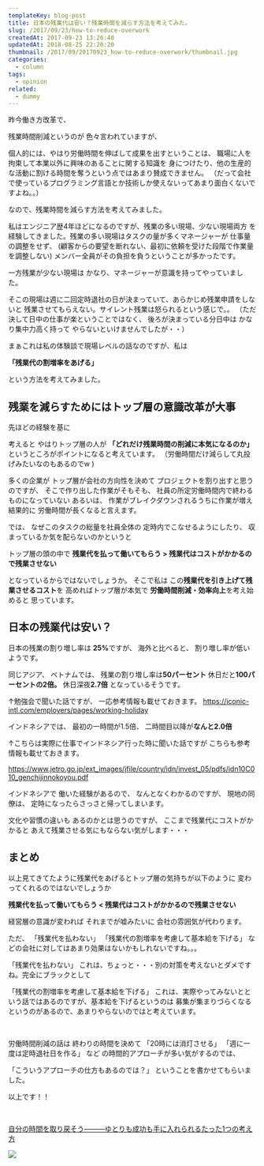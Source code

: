 ```yaml
---
templateKey: blog-post
title: 日本の残業代は安い？残業時間を減らす方法を考えてみた。
slug: /2017/09/23/how-to-reduce-overwork
createdAt: 2017-09-23 13:26:40
updatedAt: 2018-08-25 22:20:20
thumbnail: /2017/09/20170923_how-to-reduce-overwork/thumbnail.jpg
categories:
  - column
tags:
  - opinion
related:
  - dummy
---
```



昨今働き方改革で、

残業時間削減というのが
色々言われていますが、


個人的には、やはり労働時間を伸ばして成果を出すということは、
職場に人を拘束して本業以外に興味のあることに関する知識を
身につけたり、他の生産的な活動に割ける時間を奪うという点ではあまり賛成できません。
（だって会社で使っているプログラミング言語とか技術しか使えないってあまり面白くないですよね。。）

なので、残業時間を減らす方法を考えてみました。



私はエンジニア歴4年ほどになるのですが、残業の多い現場、少ない現場両方
を経験してきました。残業の多い現場はタスクの量が多くマネージャーが
仕事量の調整をせず、
(顧客からの要望を断れない、最初に依頼を受けた段階で作業量を調整しない)
メンバー全員がその負担を負うということが多かったです。


一方残業が少ない現場は
かなり、マネージャーが意識を持ってやっていました。


そこの現場は週に二回定時退社の日が決まっていて、あらかじめ残業申請をしないと
残業させてもらえない。サイレント残業は怒られるという感じで。。
（ただ決して日中の仕事が楽ということではなく、
後ろが決まっている分日中は
かなり集中力高く持って
やらないといけませんでしたが・・）

まぁこれは私の体験談で現場レベルの話なのですが、私は

**「残業代の割増率をあげる」**

という方法を考えてみました。


<div class="adsense-double-rect"></div>

<h2 class="chapter">残業を減らすためにはトップ層の意識改革が大事</h2>

先ほどの経験を基に

考えると
やはりトップ層の人が
<strong>「どれだけ残業時間の削減に本気になるのか」</strong>
というところがポイントになると考えています。
（労働時間だけ減らして丸投げみたいなのもあるのでw )

多くの企業が
トップ層が会社の方向性を決めて
プロジェクトを割り出すと思うのですが、
そこで作り出した作業がそもそも、
社員の所定労働時間内で終わるものになっていない
あるいは、
作業がブレイクダウンされるうちに作業が増え結果的に
労働時間が長くなると言えます。

では、
なぜこのタスクの総量を社員全体の
定時内でこなせるようにしたり、
収まっているか気を配らないのかというと

トップ層の頭の中で
**残業代を払って働いてもらう > 残業代はコストがかかるので残業させない**

となっているからではないでしょうか。
そこで私は
この<strong>残業代を引き上げて残業させるコスト</strong>を
高めればトップ層が本気で
<strong>労働時間削減・効率向上</strong>を考え始めると
思っています。

<h2 class="chapter">日本の残業代は安い？</h2>

日本の残業の割り増し率は
<strong>25%</strong>ですが、
海外と比べると、
割り増し率が低いようです。

同じアジア、
ベトナムでは、
残業の割り増し率は<strong>50パーセント</strong>
休日だと<strong>100パーセントの2倍。</strong>
休日深夜<strong>2.7倍</strong>
となっているそうです。

↑勉強会で聞いた話ですが、
一応参考情報も載せておきます。
<a href="https://iconic-intl.com/employers/pages/working-holiday">
https://iconic-intl.com/employers/pages/working-holiday</a>

インドネシアでは、
最初の一時間が1.5倍、
二時間目以降が<strong>なんと2.0倍</strong>

↑こちらは実際に仕事でインドネシア行った時に聞いた話ですが
こちらも参考情報も載せておきます。

<a href="https://www.jetro.go.jp/ext_images/jfile/country/idn/invest_05/pdfs/idn10C010_genchijinnokoyou.pdf">https://www.jetro.go.jp/ext_images/jfile/country/idn/invest_05/pdfs/idn10C010_genchijinnokoyou.pdf</a>

インドネシアで
働いた経験があるので、
なんとなくわかるのですが、
現地の同僚は、
定時になったらさっさと帰ってしまいます。

文化や習慣の違いも
あるのかとは思うのですが、
ここまで残業代にコストがかかると
あえて残業させる気にもならない気がします・・・

<h2 class="chapter">まとめ</h2>


以上見てきてたように残業代をあげるとトップ層の気持ちが以下のように
変わってくれるのではないでしょうか

**残業代を払って働いてもらう < 残業代はコストがかかるので残業させない**

経営層の意識が変われば
それまでが嘘みたいに
会社の雰囲気が代わります。

ただ、
「残業代を払わない」
「残業代の割増率を考慮して基本給を下げる」
などの会社に対してはあまり効果はないかもしれないですね。。。

「残業代を払わない」
これは、ちょっと・・・別の対策を考えないとダメですね。完全にブラックとして

「残業代の割増率を考慮して基本給を下げる」
これは、実際やってみないとという話ではあるのですが、基本給を下げるというのは
募集が集まりづらくなるというのがあるので、あまりやらないのではと考えています。

&nbsp;

労働時間削減の話は
終わりの時間を決めて
「20時には消灯させる」
「週に一度は定時退社日を作る」
など
の時間的アプローチが多い気がするのでは、

「こういうアプローチの仕方もあるのでは？」
ということを書かせてもらいました。

以上です！！


&nbsp;

<a href="http://amzn.to/2xzLOpL">自分の時間を取り戻そう―――ゆとりも成功も手に入れられるたった1つの考え方</a>

<a href="https://www.amazon.co.jp/%E8%87%AA%E5%88%86%E3%81%AE%E6%99%82%E9%96%93%E3%82%92%E5%8F%96%E3%82%8A%E6%88%BB%E3%81%9D%E3%81%86%E2%80%95%E2%80%95%E2%80%95%E3%82%86%E3%81%A8%E3%82%8A%E3%82%82%E6%88%90%E5%8A%9F%E3%82%82%E6%89%8B%E3%81%AB%E5%85%A5%E3%82%8C%E3%82%89%E3%82%8C%E3%82%8B%E3%81%9F%E3%81%A3%E3%81%9F1%E3%81%A4%E3%81%AE%E8%80%83%E3%81%88%E6%96%B9-%E3%81%A1%E3%81%8D%E3%82%8A%E3%82%93/dp/4478101558/ref=as_li_ss_il?s=books&ie=UTF8&qid=1506140488&sr=1-1&keywords=%E8%87%AA%E5%88%86%E3%81%AE%E6%99%82%E9%96%93%E3%82%92%E5%8F%96%E3%82%8A%E6%88%BB%E3%81%9D%E3%81%86&linkCode=li3&tag=llg01-22&linkId=a9b16585758f5bb03e7ab9b25b2f5cd7" target="_blank"><img border="0" src="//ws-fe.amazon-adsystem.com/widgets/q?_encoding=UTF8&ASIN=4478101558&Format=_SL250_&ID=AsinImage&MarketPlace=JP&ServiceVersion=20070822&WS=1&tag=llg01-22" ></a><img src="https://ir-jp.amazon-adsystem.com/e/ir?t=llg01-22&l=li3&o=9&a=4478101558" width="1" height="1" border="0" alt="" style="border:none !important; margin:0px !important;" />

&nbsp;

<div class="adsense-double-rect"></div>
&nbsp;
